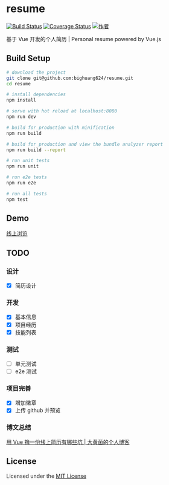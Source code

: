 # resume

[![Build Status](https://travis-ci.org/bighuang624/resume.svg?branch=master)](https://travis-ci.org/bighuang624/resume) 
[![Coverage Status](https://coveralls.io/repos/github/bighuang624/resume/badge.svg?branch=master)](https://coveralls.io/github/bighuang624/resume?branch=master)
[![作者](https:\//img.shields.io\/badge/%E4%BD%9C%E8%80%85-KyonHuang-7AD6FD.svg)](http:\//kyonhuang.top)

基于 Vue 开发的个人简历 | Personal resume powered by Vue.js

## Build Setup

``` bash
# download the project
git clone git@github.com:bighuang624/resume.git
cd resume

# install dependencies
npm install

# serve with hot reload at localhost:8080
npm run dev

# build for production with minification
npm run build

# build for production and view the bundle analyzer report
npm run build --report

# run unit tests
npm run unit

# run e2e tests
npm run e2e

# run all tests
npm test
```

## Demo

[线上浏览](http://kyonhuang.top/resume/)

## TODO

### 设计

- [x] 简历设计

### 开发

- [x] 基本信息
- [x] 项目经历
- [x] 技能列表

### 测试

- [ ] 单元测试
- [ ] e2e 测试

### 项目完善

- [x] 增加徽章
- [x] 上传 github 并预览

### 博文总结

[用 Vue 撸一份线上简历有哪些坑 | 大黄菌的个人博客](http://kyonhuang.top/make-a-resume/)

## License

Licensed under the [MIT License](https://github.com/bighuang624/resume/blob/master/LICENSE)
